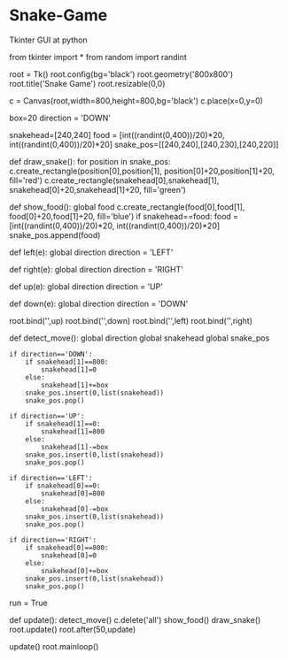 # Snake-Game
Tkinter GUI at python

from tkinter import *
from random import randint

root = Tk()
root.config(bg='black')
root.geometry('800x800')
root.title('Snake Game')
root.resizable(0,0)

c = Canvas(root,width=800,height=800,bg='black')
c.place(x=0,y=0)

box=20
direction = 'DOWN'

snakehead=[240,240]
food = [int((randint(0,400))/20)*20,
        int((randint(0,400))/20)*20]
snake_pos=[[240,240],[240,230],[240,220]]

def draw_snake():
    for position in snake_pos:
        c.create_rectangle(position[0],position[1],
                           position[0]+20,position[1]+20,
                           fill='red')
        c.create_rectangle(snakehead[0],snakehead[1],
                           snakehead[0]+20,snakehead[1]+20,
                           fill='green')

def show_food():
    global food
    c.create_rectangle(food[0],food[1],
                      food[0]+20,food[1]+20,
                      fill='blue')
    if snakehead==food:
        food = [int((randint(0,400))/20)*20,
        int((randint(0,400))/20)*20]
        snake_pos.append(food)
        
def left(e):
    global direction
    direction = 'LEFT'
    
def right(e):
    global direction
    direction = 'RIGHT'
    
def up(e):
    global direction
    direction = 'UP'
    
def down(e):
    global direction
    direction = 'DOWN'
    
root.bind('<Up>',up)
root.bind('<Down>',down)
root.bind('<Left>',left)
root.bind('<Right>',right)

def detect_move():
    global direction
    global snakehead
    global snake_pos
    
    if direction=='DOWN':
        if snakehead[1]==800:
            snakehead[1]=0
        else:
            snakehead[1]+=box
        snake_pos.insert(0,list(snakehead))
        snake_pos.pop()
    
    if direction=='UP':
        if snakehead[1]==0:
            snakehead[1]=800
        else:
            snakehead[1]-=box
        snake_pos.insert(0,list(snakehead))
        snake_pos.pop()
        
    if direction=='LEFT':
        if snakehead[0]==0:
            snakehead[0]=800
        else:
            snakehead[0]-=box
        snake_pos.insert(0,list(snakehead))
        snake_pos.pop()
    
    if direction=='RIGHT':
        if snakehead[0]==800:
            snakehead[0]=0
        else:
            snakehead[0]+=box
        snake_pos.insert(0,list(snakehead))
        snake_pos.pop()

run = True

def update():
    detect_move()
    c.delete('all')
    show_food()
    draw_snake()
    root.update()
    root.after(50,update)
    
update()
root.mainloop()
    
    
    
 
